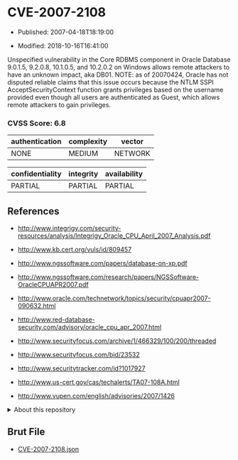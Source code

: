 # CVE-2007-2108

- Published: 2007-04-18T18:19:00

- Modified: 2018-10-16T16:41:00

Unspecified vulnerability in the Core RDBMS component in Oracle Database 9.0.1.5, 9.2.0.8, 10.1.0.5, and 10.2.0.2 on Windows allows remote attackers to have an unknown impact, aka DB01.  NOTE: as of 20070424, Oracle has not disputed reliable claims that this issue occurs because the NTLM SSPI AcceptSecurityContext function grants privileges based on the username provided even though all users are authenticated as Guest, which allows remote attackers to gain privileges.

### CVSS Score: **6.8**

| authentication | complexity | vector |
| --- | --- | --- |
| NONE | MEDIUM | NETWORK |

| confidentiality | integrity | availability |
| --- | --- | --- |
| PARTIAL | PARTIAL | PARTIAL |

## References

* http://www.integrigy.com/security-resources/analysis/Integrigy_Oracle_CPU_April_2007_Analysis.pdf

* http://www.kb.cert.org/vuls/id/809457

* http://www.ngssoftware.com/papers/database-on-xp.pdf

* http://www.ngssoftware.com/research/papers/NGSSoftware-OracleCPUAPR2007.pdf

* http://www.oracle.com/technetwork/topics/security/cpuapr2007-090632.html

* http://www.red-database-security.com/advisory/oracle_cpu_apr_2007.html

* http://www.securityfocus.com/archive/1/466329/100/200/threaded

* http://www.securityfocus.com/bid/23532

* http://www.securitytracker.com/id?1017927

* http://www.us-cert.gov/cas/techalerts/TA07-108A.html

* http://www.vupen.com/english/advisories/2007/1426

<details>
<summary>About this repository</summary> 

  This repository is part of the project [Live Hack CVE](https://github.com/Live-Hack-CVE). Main website can be found [www.live-hack.org](https://www.live-hack.org) 
  
  Made by [Sn0wAlice](https://github.com/Sn0wAlice) for the people that care about security and need to have a feed of the latest CVEs. Hope you enjoy it, don't forget to star the repo and follow me on [Twitter](https://twitter.com/Sn0wAlice) and [Github](https://github.com/Sn0wAlice). And that is my [personnal website](https://www.alice-snow.me/)

  - [Home Page](https://github.com/Live-Hack-CVE)
  - [Framework](https://github.com/Live-Hack-CVE/cve-framework)
  - [CVE database](https://github.com/Live-Hack-CVE/full_database)
  - [Changelog](https://github.com/Live-Hack-CVE/Changelog)
</details>

## Brut File

* [CVE-2007-2108.json](https://raw.githubusercontent.com/Live-Hack-CVE/full_database/main/cves/2007/CVE-2007-2108.json)


